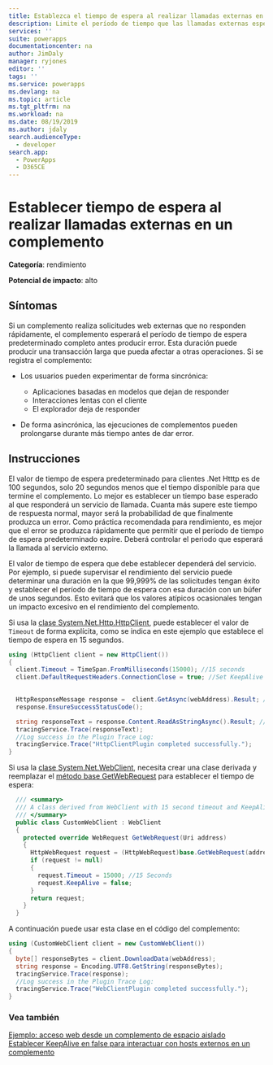 ```yaml
---
title: Establezca el tiempo de espera al realizar llamadas externas en un complemento | MicrosoftDocs
description: Limite el período de tiempo que las llamadas externas esperarán una respuesta en los complementos
services: ''
suite: powerapps
documentationcenter: na
author: JimDaly
manager: ryjones
editor: ''
tags: ''
ms.service: powerapps
ms.devlang: na
ms.topic: article
ms.tgt_pltfrm: na
ms.workload: na
ms.date: 08/19/2019
ms.author: jdaly
search.audienceType:
  - developer
search.app:
  - PowerApps
  - D365CE
---
```

# <a name="set-timeout-when-making-external-calls-in-a-plug-in"></a>Establecer tiempo de espera al realizar llamadas externas en un complemento

**Categoría**: rendimiento

**Potencial de impacto**: alto

<a name='symptoms'></a>

## <a name="symptoms"></a>Síntomas

Si un complemento realiza solicitudes web externas que no responden rápidamente, el complemento esperará el período de tiempo de espera predeterminado completo antes producir error. Esta duración puede producir una transacción larga que pueda afectar a otras operaciones. Si se registra el complemento:

- Los usuarios pueden experimentar de forma sincrónica:

    - Aplicaciones basadas en modelos que dejan de responder
    - Interacciones lentas con el cliente
    - El explorador deja de responder

- De forma asincrónica, las ejecuciones de complementos pueden prolongarse durante más tiempo antes de dar error. 

<a name='guidance'></a>

## <a name="guidance"></a>Instrucciones

El valor de tiempo de espera predeterminado para clientes .Net Htttp es de 100 segundos, solo 20 segundos menos que el tiempo disponible para que termine el complemento. Lo mejor es establecer un tiempo base esperado al que responderá un servicio de llamada. Cuanta más supere este tiempo de respuesta normal, mayor será la probabilidad de que finalmente produzca un error. Como práctica recomendada para rendimiento, es mejor que el error se produzca rápidamente que permitir que el período de tiempo de espera predeterminado expire. Deberá controlar el periodo que esperará la llamada al servicio externo.

El valor de tiempo de espera que debe establecer dependerá del servicio. Por ejemplo, si puede supervisar el rendimiento del servicio puede determinar una duración en la que 99,999% de las solicitudes tengan éxito y establecer el período de tiempo de espera con esa duración con un búfer de unos segundos. Esto evitará que los valores atípicos ocasionales tengan un impacto excesivo en el rendimiento del complemento.

Si usa la [clase System.Net.Http.HttpClient](/dotnet/api/system.net.http.httpclient), puede establecer el valor de `Timeout` de forma explícita, como se indica en este ejemplo que establece el tiempo de espera en 15 segundos.

```csharp
using (HttpClient client = new HttpClient())
{
  client.Timeout = TimeSpan.FromMilliseconds(15000); //15 seconds
  client.DefaultRequestHeaders.ConnectionClose = true; //Set KeepAlive to false
  

  HttpResponseMessage response =  client.GetAsync(webAddress).Result; //Make sure it is synchonrous
  response.EnsureSuccessStatusCode();

  string responseText = response.Content.ReadAsStringAsync().Result; //Make sure it is synchonrous
  tracingService.Trace(responseText);
  //Log success in the Plugin Trace Log:
  tracingService.Trace("HttpClientPlugin completed successfully.");
}
```

Si usa la [clase System.Net.WebClient](/dotnet/api/system.net.webclient), necesita crear una clase derivada y reemplazar el [método base GetWebRequest](/dotnet/api/system.net.webclient.getwebrequest) para establecer el tiempo de espera:

```csharp
  /// <summary>
  /// A class derived from WebClient with 15 second timeout and KeepAlive disabled
  /// </summary>
  public class CustomWebClient : WebClient
  {
    protected override WebRequest GetWebRequest(Uri address)
    {
      HttpWebRequest request = (HttpWebRequest)base.GetWebRequest(address);
      if (request != null)
      {
        request.Timeout = 15000; //15 Seconds
        request.KeepAlive = false;
      }
      return request;
    }
  }
```

A continuación puede usar esta clase en el código del complemento:

```csharp
using (CustomWebClient client = new CustomWebClient())
{
  byte[] responseBytes = client.DownloadData(webAddress);
  string response = Encoding.UTF8.GetString(responseBytes);
  tracingService.Trace(response);
  //Log success in the Plugin Trace Log:
  tracingService.Trace("WebClientPlugin completed successfully.");
}
```

<a name='seealso'></a>

### <a name="see-also"></a>Vea también

[Ejemplo: acceso web desde un complemento de espacio aislado](../../org-service/samples/web-access-plugin.md)<br />
[Establecer KeepAlive en false para interactuar con hosts externos en un complemento](set-keepalive-false-interacting-external-hosts-plugin.md)
